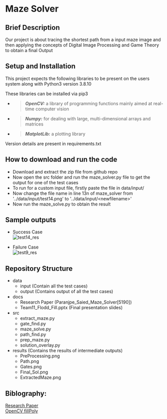 # Maze Solver

## Brief Description
Our project is about tracing the shortest path from a input maze image and then applying the concepts of Digital Image Processing and Game Theory to obtain a final Output


## Setup and Installation
This project expects the following libraries to be present on the users system along with Python3 version 3.8.10

These libraries can be installed via pip3

* > **_OpenCV:_** a library of programming functions mainly aimed at real-time computer vision <br>
* > **_Numpy:_** for dealing with large, multi-dimensional arrays and matrices <br>
* > **_MatplotLib:_** a plotting library

Version details are present in requirements.txt

## How to download and run the code
* Download and extract the zip file from github repo <br>
* Now open the src folder and run the maze_solver.py file to get the output for one of the test cases
* To run for a custom input file, firstly paste the file in data/input/
* Now change the file name in line 13n of maze_solver from '../data/input/test14.png' to '../data/input/\<newfilename\>'
* Now run the maze_solve.py to obtain the result

## Sample outputs
* Success Case <br>
![test14_res](https://user-images.githubusercontent.com/82945846/204342411-28a68916-11d2-4cde-ae3d-a22eebf961c9.png) <br>

* Failure Case <br>
![test9_res](https://user-images.githubusercontent.com/82945846/204343034-d9407109-585c-4b07-ab11-4a72b1d9c900.png)

## Repository Structure
* data
  * input (Contain all the test cases)
  * output (Contains output of all the test cases)
* docs
  * Research Paper (Paranjpe_Saied_Maze_Solver[5190])
  * Team11_Flodd_Fill.pptx (Final presentation slides)
* src
  * extract_maze.py
  * gate_find.py
  * maze_solve.py
  * path_find.py
  * prep_maze.py
  * solution_overlay.py
* results (Contains the results of intermediate outputs)
  * PreProcessing.png
  * Path.png
  * Gates.png
  * Final_Sol.png
  * ExtractedMaze.png
 

## Biblography:
[Research Paper](https://stacks.stanford.edu/file/druid:yt916dh6570/Paranjpe_Saied_Maze_Solver.pdf) <br>
[OpenCV fillPoly](https://docs.opencv.org/4.x/d6/d6e/group__imgproc__draw.html#ga311160e71d37e3b795324d097cb3a7dc)
